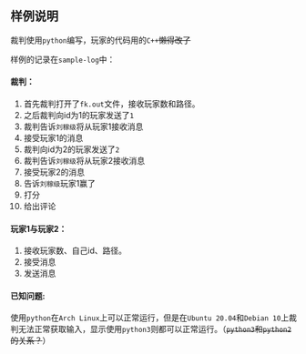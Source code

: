 ## 样例说明
裁判使用`python`编写，玩家的代码用的`C++`~~懒得改了~~

样例的记录在`sample-log`中：

#### 裁判：

1. 首先裁判打开了`fk.out`文件，接收玩家数和路径。
2. 之后裁判向id为1的玩家发送了`1`
3. 裁判告诉`刘稼级`将从玩家1接收消息
4. 接受玩家1的消息
5. 裁判向id为2的玩家发送了`2`
6. 裁判告诉`刘稼级`将从玩家2接收消息
7. 接受玩家2的消息
8. 告诉`刘稼级`玩家1赢了
9. 打分
10. 给出评论

#### 玩家1与玩家2：

1. 接收玩家数、自己id、路径。
2. 接受消息
3. 发送消息

#### 已知问题:
使用`python`在`Arch Linux`上可以正常运行，但是在`Ubuntu 20.04`和`Debian 10`上裁判无法正常获取输入，显示使用`python3`则都可以正常运行。（~~`python3`和`python2`的关系？~~）